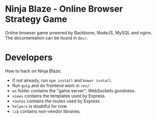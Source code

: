 # Ninja Blaze - Online Browser Strategy Game
Online browser game powered by Backbone, NodeJS, MySQL and nginx.
The documentation can be found in `doc/`.

# Developers
How to hack on Ninja Blaze:

 * If not already, run `npm install` and `bower install`.
 * Run `gulp` and do frontend work in `res/`.
 * `ws` folder contains the "game server", WebSockets goodness.
 * `views` contains the templates used by Express.
 * `routes` contains the routes used by Express.
 * `helpers` is doubtful for now.
 * `lib` contains non-vendor libraries.

